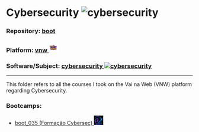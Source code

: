 # Cybersecurity  <img src="https://github.com/PedroHeeger/main/tree/main/0-aux/logos/content/cybersecurity.jpg" alt="cybersecurity" width="auto" height="45">

### Repository: [boot](../../)
### Platform: <a href="./">vnw   <img src="https://github.com/PedroHeeger/my_tech_journey/blob/main/platforms/img/vnw.jpeg" alt="vnw" width="auto" height="25"></a>
### Software/Subject: <a href="./">cybersecurity   <img src="https://github.com/PedroHeeger/main/tree/main/0-aux/logos/content/cybersecurity.jpg" alt="cybersecurity" width="auto" height="25"></a>

---

This folder refers to all the courses I took on the Vai na Web (VNW) platform regarding Cybersecurity.

### Bootcamps:
- <a href="./boot_035/">boot_035 (Formação Cybersec)   <img src="./boot_035/0-aux/logo_boot.png" alt="boot_035" width="auto" height="25"></a>